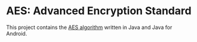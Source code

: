 # AES: Advanced Encryption Standard
This project contains the [AES algorithm](https://en.wikipedia.org/wiki/Advanced_Encryption_Standard) written in Java and Java for Android.
